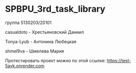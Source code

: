 # SPBPU_3rd_task_library
группа 5130203/20101

casualdoto - Хрестьяновский Даниил

Tonya-Lyub - Антонина Любецкая

shmel9va - Шмелева Мария

Протестировать проект можно по этой ссылке: https://test-5avk.onrender.com
